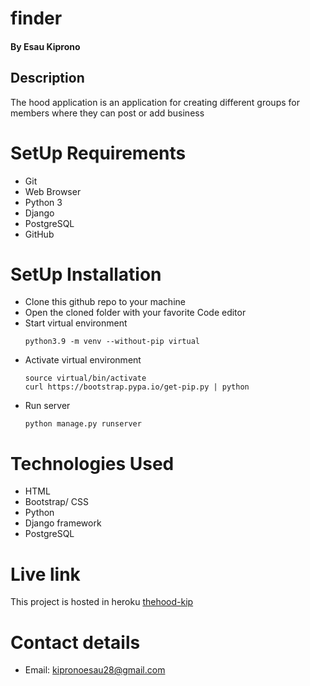 # finder

#### By Esau Kiprono
## Description
The hood application is an application for creating different groups for members where they can post or add business

# SetUp Requirements
* Git
* Web Browser
* Python 3
* Django
* PostgreSQL
* GitHub

# SetUp Installation

* Clone this github repo to your machine
* Open the cloned folder with your favorite Code editor
* Start virtual environment
    ```
    python3.9 -m venv --without-pip virtual
    ```
* Activate virtual environment
    ```
   source virtual/bin/activate
   curl https://bootstrap.pypa.io/get-pip.py | python
    ```
* Run server
    ```
    python manage.py runserver
    ```

# Technologies Used
* HTML
* Bootstrap/ CSS
* Python 
* Django framework
* PostgreSQL 


# Live link
This project is hosted in heroku [thehood-kip](https://thehood-kip.herokuapp.com/)

# Contact details
* Email: kipronoesau28@gmail.com
